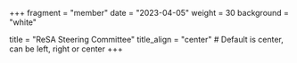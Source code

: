 +++
fragment = "member"
date = "2023-04-05"
weight = 30
background = "white"

title = "ReSA Steering Committee"
title_align = "center" # Default is center, can be left, right or center
+++
